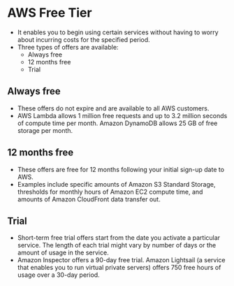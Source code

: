 # AWS Free Tier
- It enables you to begin using certain services without having to worry about incurring costs for the specified period.
- Three types of offers are available:
	- Always free
	- 12 months free
	- Trial

## Always free
- These offers do not expire and are available to all AWS customers.
- AWS Lambda allows 1 million free requests and up to 3.2 million seconds of compute time per month. Amazon DynamoDB allows 25 GB of free storage per month.

## 12 months free
- These offers are free for 12 months following your initial sign-up date to AWS.
- Examples include specific amounts of Amazon S3 Standard Storage, thresholds for monthly hours of Amazon EC2 compute time, and amounts of Amazon CloudFront data transfer out.

## Trial
- Short-term free trial offers start from the date you activate a particular service. The length of each trial might vary by number of days or the amount of usage in the service.
- Amazon Inspector offers a 90-day free trial. Amazon Lightsail (a service that enables you to run virtual private servers) offers 750 free hours of usage over a 30-day period.